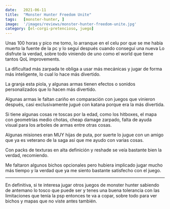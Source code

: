 ```yaml
---
date:   2021-06-11
title:  "Monster Hunter Freedom Unite"
tags:   [monster-hunter, ]
image:  '/images/reviews/monster-hunter-freedom-unite.jpg'
category: [el-corgi-pretencioso, juego]
---
```

Unas 100 horas y pico me tomo, lo arranque en el celu por que se me había muerto la fuente de la pc y lo seguí después cuando conseguí una nueva
Lo disfrute la verdad, sobre todo viniendo de uno como el world que tiene tantos QoL improvements.

La dificultad más zarpada te obliga a usar más mecánicas y jugar de forma más inteligente, lo cual lo hace más divertido.

La granja esta piola, y algunas armas tienen efectos o sonidos personalizados que lo hacen más divertido.

Algunas armas le faltan cariño en comparación con juegos que vinieron después, casi exclusivamente jugué con katana porque era la más divertida.

Si tiene algunas cosas re toscas por la edad, como los hitboxes, el mapa con geometrías medio chotas, cheap damage zarpado, falta de ayuda visual para los arboles de armas entre otras cosas.

Algunas misiones eran MUY hijas de puta, por suerte lo jugue con un amigo que ya es veterano de la saga asi que me ayudo con varias cosas.

Con packs de texturas en alta definición y reshade se veía bastante bien la verdad, recomiendo.

Me faltaron algunos bichos opcionales pero hubiera implicado jugar mucho más tiempo y la verdad que ya me siento bastante satisfecho con el juego.

<hr>

En definitiva, si te interesa jugar otros juegos de monster hunter sabiendo de antemano lo tosco que puede ser y tenes una buena tolerancia con las limitaciones que tenía la psp entonces te va a copar, sobre todo para ver bichos y mapas que no viste antes también.
